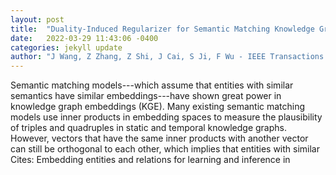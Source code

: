 ```yaml
---
layout: post
title:  "Duality-Induced Regularizer for Semantic Matching Knowledge Graph Embeddings"
date:   2022-03-29 11:43:06 -0400
categories: jekyll update
author: "J Wang, Z Zhang, Z Shi, J Cai, S Ji, F Wu - IEEE Transactions on Pattern Analysis and , 2022"
---
```

Semantic matching models---which assume that entities with similar semantics have similar embeddings---have shown great power in knowledge graph embeddings (KGE). Many existing semantic matching models use inner products in embedding spaces to measure the plausibility of triples and quadruples in static and temporal knowledge graphs. However, vectors that have the same inner products with another vector can still be orthogonal to each other, which implies that entities with similar Cites: Embedding entities and relations for learning and inference in